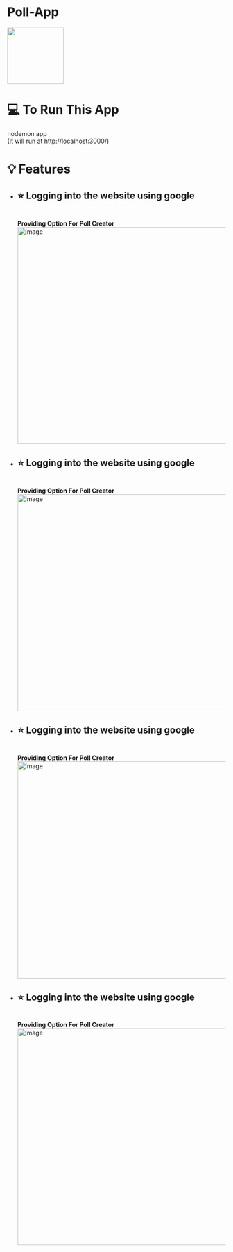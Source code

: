 # Poll-App
<img src="https://github.com/Naman-72/Poll-App/blob/main/Poll/media/poll.png" data-canonical-src="https://github.com/Naman-72/Poll-App/blob/main/Poll/media/poll.png" width="130" height="130" />

💻 To Run This App
======
nodemon app
<br>
(It will run at http://localhost:3000/)

💡 Features
======
<ul>
  

<li>
    <h2><strong>⭐ Logging into the website using google</strong></h2>
    <div>
    <br />
    <strong>Providing Option For Poll Creator</strong>
    &nbsp;
    <img width="500" alt="image"
        src="https://user-images.githubusercontent.com/77402137/175224438-f8e29c72-70d9-4179-b301-7d4c826f4971.png" />
    <br />
    </div>
</li>
  
  
<li>
    <h2><strong>⭐ Logging into the website using google</strong></h2>
    <div>
    <br />
    <strong>Providing Option For Poll Creator</strong>
    &nbsp;
    <img width="500" alt="image"
        src="https://user-images.githubusercontent.com/77402137/175224438-f8e29c72-70d9-4179-b301-7d4c826f4971.png" />
    <br />
    </div>
</li>

<li>
    <h2><strong>⭐ Logging into the website using google</strong></h2>
    <div>
    <br />
    <strong>Providing Option For Poll Creator</strong>
    &nbsp;
    <img width="500" alt="image"
        src="https://user-images.githubusercontent.com/77402137/175224438-f8e29c72-70d9-4179-b301-7d4c826f4971.png" />
    <br />
    </div>
</li>


<li>
    <h2><strong>⭐ Logging into the website using google</strong></h2>
    <div>
    <br />
    <strong>Providing Option For Poll Creator</strong>
    &nbsp;
    <img width="500" alt="image"
        src="https://user-images.githubusercontent.com/77402137/175224438-f8e29c72-70d9-4179-b301-7d4c826f4971.png" />
    <br />
    </div>
</li>

</ul>
